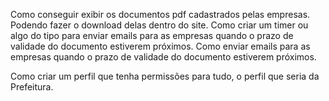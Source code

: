 Como conseguir exibir os documentos pdf cadastrados pelas empresas. Podendo fazer o download delas dentro do site.
Como criar um timer ou algo do tipo para enviar emails para as empresas quando o prazo de validade do documento estiverem próximos.
Como enviar emails para as empresas quando o prazo de validade do documento estiverem próximos.

Como criar um perfil que tenha permissões para tudo, o perfil que seria da Prefeitura.
